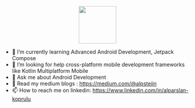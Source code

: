 <div id="header" align="center">
  <img src="https://media.giphy.com/media/M9gbBd9nbDrOTu1Mqx/giphy.gif" width="100"/>
</div>

- 🌱 I’m currently learning Advanced Android Development, Jetpack Compose
- 🤔 I’m looking for help cross-platform mobile development frameworks like Kotlin Multiplatform Mobile
- 💬 Ask me about Android Development
- 💼 Read my medium blogs : https://medium.com/@alpsteiin
- 📫 How to reach me on linkedin: https://www.linkedin.com/in/alparslan-koprulu
